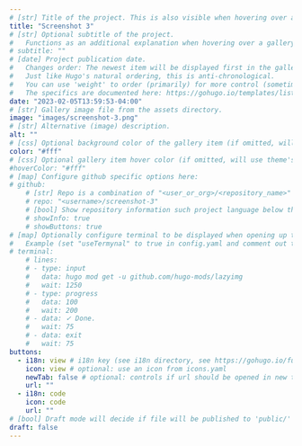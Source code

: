 ```yaml
---
# [str] Title of the project. This is also visible when hovering over a gallery item.
title: "Screenshot 3"
# [str] Optional subtitle of the project. 
#   Functions as an additional explanation when hovering over a gallery item (comment out the following line).
# subtitle: ""
# [date] Project publication date.
#   Changes order: The newest item will be displayed first in the gallery. 
#   Just like Hugo's natural ordering, this is anti-chronological.
#   You can use 'weight' to order (primarily) for more control (sometimes it makes sense to put old items before new ones).
#   The specifics are documented here: https://gohugo.io/templates/lists/#order-content
date: "2023-02-05T13:59:53-04:00"
# [str] Gallery image file from the assets directory. 
image: "images/screenshot-3.png"
# [str] Alternative (image) description.
alt: ""
# [css] Optional background color of the gallery item (if omitted, will use theme's fallback).
color: "#fff"
# [css] Optional gallery item hover color (if omitted, will use theme's fallback).
#hoverColor: "#fff"
# [map] Configure github specific options here:
# github: 
    # [str] Repo is a combination of "<user_or_org>/<repository_name>"
    # repo: "<username>/screenshot-3"
    # [bool] Show repository information such project language below the buttons.
    # showInfo: true
    # showButtons: true
# [map] Optionally configure terminal to be displayed when opening up the gallery item:
#   Example (set "useTermynal" to true in config.yaml and comment out to test it):
# terminal:
    # lines:
    # - type: input
    #   data: hugo mod get -u github.com/hugo-mods/lazyimg 
    #   wait: 1250
    # - type: progress
    #   data: 100
    #   wait: 200
    # - data: ✓ Done.
    #   wait: 75
    # - data: exit
    #   wait: 75
buttons:
  - i18n: view # i18n key (see i18n directory, see https://gohugo.io/functions/i18n/)
    icon: view # optional: use an icon from icons.yaml
    newTab: false # optional: controls if url should be opened in new tab
    url: ""
  - i18n: code 
    icon: code
    url: ""
# [bool] Draft mode will decide if file will be published to 'public/' directory.
draft: false
---
```

